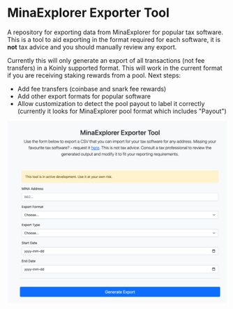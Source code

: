 # MinaExplorer Exporter Tool

A repository for exporting data from MinaExplorer for popular tax software. This is a tool to aid exporting in the format required for each software, it is **not** tax advice and you should manually review any export.

Currently this will only generate an export of all transactions (not fee transfers) in a Koinly supported format. This will work in the current format if you are receiving staking rewards from a pool. Next steps:

* Add fee transfers (coinbase and snark fee rewards)
* Add other export formats for popular software
* Allow customization to detect the pool payout to label it correctly (currently it looks for MinaExplorer pool format which includes "Payout")

![MinaExplorer tax exporting](splash-2023.png)

